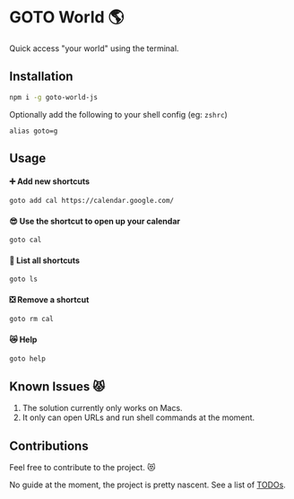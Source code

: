 # GOTO World 🌎

Quick access "your world" using the terminal.

## Installation

```sh
npm i -g goto-world-js 
```

Optionally add the following to your shell config (eg: `zshrc`)
```zshrc
alias goto=g
```

## Usage
#### ➕ Add new shortcuts 
  ```sh
  goto add cal https://calendar.google.com/
  ```
#### 😎 Use the shortcut to open up your calendar
  ```sh 
  goto cal
  ```
#### 📜 List all shortcuts
  ```sh
  goto ls
  ```
#### ❎ Remove a shortcut
  ```sh
  goto rm cal
  ```
#### 😿 Help
  ```sh
  goto help
  ```


## Known Issues 😾

1. The solution currently only works on Macs.
2. It only can open URLs and run shell commands at the moment.


## Contributions
Feel free to contribute to the project. 😻

No guide at the moment, the project is pretty nascent. See a list of [TODOs](https://github.com/bitsapien/goto-world/blob/main/bin/index.js#L14).



